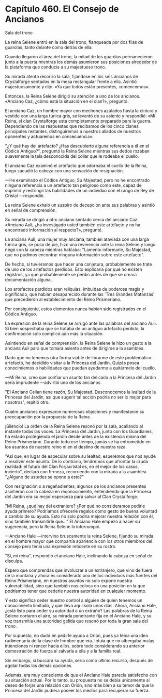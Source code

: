 
# Capítulo 460. El Consejo de Ancianos


Sala del trono

La reina Selene entró en la sala del trono, flanqueada por dos filas de guardias, tanto delante como detrás de ella.

Cuando llegaron al área del trono, la mitad de los guardias permanecieron junto a la puerta mientras los demás asumieron sus posiciones alrededor de la plataforma que conducía a su majestuoso trono.

Su mirada atenta recorrió la sala, fijándose en los seis ancianos de Crystalforge sentados en la mesa rectangular frente a ella. Asintió majestuosamente y dijo: «Ya que todos están presentes, comencemos».

Entonces, la Reina Selene dirigió su atención a uno de los ancianos. «Anciano Caz, ¿cómo está la situación en el clan?», preguntó.

El anciano Caz, un hombre mayor con mechones azulados hasta la cintura y vestido con una larga túnica gris, se levantó de su asiento y respondió: «Mi Reina, el clan Crystalforge está completamente preparado para la guerra. Dependiendo de las respuestas que recibamos de los cinco clanes principales restantes, distinguiremos a nuestros aliados de nuestros oponentes y actuaremos en consecuencia».

"¿Y qué hay del artefacto? ¿Has descubierto alguna referencia a él en el Códice Antiguo?", preguntó la Reina Selene mientras sus dedos rozaban suavemente la tela desconocida del collar que le rodeaba el cuello.

El anciano Caz examinó el artefacto que adornaba el cuello de la Reina, luego sacudió la cabeza con una sensación de resignación.

—He examinado el Códice Antiguo, Su Majestad, pero no he encontrado ninguna referencia a un artefacto tan peligroso como este, capaz de suprimir y restringir las habilidades de un individuo con el rango de Rey de Cristal —respondió.

La reina Selene exhaló un suspiro de decepción ante sus palabras y asintió en señal de comprensión.

Su mirada se dirigió a otro anciano sentado cerca del anciano Caz. «Anciano Auli, ¿ha investigado usted también este artefacto y no ha encontrado información al respecto?», preguntó.

La anciana Auli, una mujer muy anciana, también ataviada con una larga túnica gris, se puso de pie, hizo una reverencia ante la reina Selene y luego negó con la cabeza mientras hablaba: "Lamento informarle, Su Majestad, que no pudimos encontrar ninguna información sobre este artefacto".

De hecho, si tuviéramos que hacer una conjetura, probablemente se trate de uno de los artefactos perdidos. Esto explicaría por qué no existen registros, ya que probablemente se perdió antes de que se creara documentación alguna.

Los artefactos perdidos eran reliquias, imbuidas de poderosa magia y significado, que habían desaparecido durante las 'Tres Grandes Matanzas' que precedieron al establecimiento del Reino Prismeriano.

Por consiguiente, estos elementos nunca habían sido registrados en el Códice Antiguo.

La expresión de la reina Selene se arrugó ante las palabras del anciano Auli. Si bien sospechaba que se trataba de un antiguo artefacto perdido, la confirmación solo complicó aún más la situación.

Asintiendo en señal de comprensión, la Reina Selene le hizo un gesto a la anciana Auli para que tomara asiento antes de dirigirse a la asamblea.

Dado que no tenemos otra forma viable de librarme de este problemático artefacto, he decidido visitar a la Princesa del Jardín. Quizás posea conocimientos o habilidades que puedan ayudarme a quitármelo del cuello.

—Mi Reina, creo que confiar un asunto tan delicado a la Princesa del Jardín sería imprudente —advirtió uno de los ancianos.

"El Anciano Cailan tiene razón, Su Majestad. Desconocemos la lealtad de la Princesa del Jardín, así que sugerir tal acción podría no ser lo mejor para nosotros", repitió otro.

Cuatro ancianos expresaron numerosas objeciones y manifestaron su preocupación por la propuesta de la Reina.

¡Silencio! La orden de la Reina Selene resonó por la sala, acallando al instante todas las voces. La Princesa del Jardín, junto con los Guardianes, ha estado protegiendo el jardín desde antes de la existencia misma del Reino Prismeriano. Durante todo ese tiempo, jamás se ha entrometido en los asuntos de nuestro reino ni en el destino de nuestra raza.

"Así que, en lugar de especular sobre su lealtad, esperemos que nos ayude a resolver este asunto. De lo contrario, tendremos que afrontar la cruda realidad: el futuro del Clan Forjacristal es, en el mejor de los casos, incierto", declaró con firmeza, recorriendo con la mirada a la asamblea. "¿Alguno de ustedes se opone a esto?"

Con resignación o a regañadientes, algunos de los ancianos presentes asintieron con la cabeza en reconocimiento, entendiendo que la Princesa del Jardín era su mejor esperanza para salvar al Clan Crystalforge.

"Mi Reina, ¿qué hay del extranjero? ¿Por qué no consideramos pedirle ayuda primero? Podríamos ofrecerle regalos como gesto de buena voluntad a cambio de su ayuda. Esto no solo podría mejorar nuestra relación con él, sino también transmitirle que..." El Anciano Hale empezó a hacer su sugerencia, pero la Reina Selene lo interrumpió.

—Anciano Hale —intervino bruscamente la reina Selene, fijando su mirada en el hombre mayor que compartía apariencia con los otros miembros del consejo pero tenía una expresión reticente en su rostro.

"Sí, mi reina", respondió el anciano Hale, inclinando la cabeza en señal de disculpa.

Espero que comprendas que involucrar a un extranjero, que vino de fuera de la montaña y ahora es considerado uno de los individuos más fuertes del Reino Prismeriano, en nuestros asuntos no solo expone nuestra vulnerabilidad, sino que también nos coloca en una posición en la que podríamos tener que cederle nuestra autoridad en cualquier momento.

Y esto significa ceder nuestro control a alguien de quien tenemos un conocimiento limitado, y que lleva aquí solo unos días. Ahora, Anciano Hale, ¿está listo para ceder su autoridad a un extraño? Las palabras de la Reina Selene cortaron el aire, su mirada penetrante fija en el Anciano Hale, y su voz transmitía una autoridad gélida que resonó por toda la gran sala del trono.

Por supuesto, no dudó en pedirle ayuda a Orión, pues ya tenía una idea rudimentaria de la clase de hombre que era. Intuía que no albergaba malas intenciones ni rencor hacia ellos, sobre todo considerando su anterior demostración de fuerza al salvarla a ella y a la familia real.

Sin embargo, si buscara su ayuda, sería como último recurso, después de agotar todas las demás opciones.

Además, era muy consciente de que el Anciano Hale parecía satisfecho con su situación actual. Por lo tanto, su propuesta no se debía únicamente al deseo de forjar una relación con Orión, sino más bien a su temor de que la Princesa del Jardín pudiera poseer los medios para recuperar su fuerza.